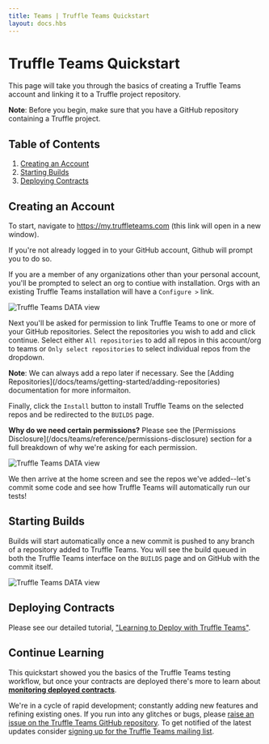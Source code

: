 ```yaml
---
title: Teams | Truffle Teams Quickstart
layout: docs.hbs
---
```

# Truffle Teams Quickstart

This page will take you through the basics of creating a Truffle Teams account and linking it to a Truffle project repository.

<p class="alert alert-info">
<strong>Note</strong>: Before you begin, make sure that you have a GitHub repository containing a Truffle project.
</p>

## Table of Contents

1. [Creating an Account](#creating-an-account)
1. [Starting Builds](#starting-builds)
1. [Deploying Contracts](#deploying-contracts)

## Creating an Account

To start, navigate to <a href="https://my.truffleteams.com" target="_blank">https://my.truffleteams.com</a> (this link will open in a new window).

If you're not already logged in to your GitHub account, Github will prompt you to do so.

If you are a member of any organizations other than your personal account, you'll be prompted to select an org to contiue with installation. Orgs with an existing Truffle Teams installation will have a `Configure >` link.

![Truffle Teams DATA view](/img/docs/teams/install-01.png)

Next you'll be asked for permission to link Truffle Teams to one or more of your GitHub repositories. Select the repositories you wish to add and click continue. Select either `All repositories` to add all repos in this account/org to teams or `Only select repositories` to select individual repos from the dropdown.

<p class="alert alert-info">
<strong>Note</strong>: We can always add a repo later if necessary. See the [Adding Repositories](/docs/teams/getting-started/adding-repositories) documentation for more informaiton.
</p>

Finally, click the `Install` button to install Truffle Teams on the selected repos and be redirected to the `BUILDS` page.

<p class="alert alert-warning">
<strong>Why do we need certain permissions?</strong> Please see the [Permissions Disclosure](/docs/teams/reference/permissions-disclosure) section for a full breakdown of why we're asking for each permission.
</p>

![Truffle Teams DATA view](/img/docs/teams/install-02.png)

We then arrive at the home screen and see the repos we've added--let's commit some code and see how Truffle Teams will automatically run our tests!

## Starting Builds

Builds will start automatically once a new commit is pushed to any branch of a repository added to Truffle Teams. You will see the build queued in both the Truffle Teams interface on the `BUILDS` page and on GitHub with the commit itself.

![Truffle Teams DATA view](/img/docs/teams/starting-builds-comp.png)

## Deploying Contracts

Please see our detailed tutorial, ["Learning to Deploy with Truffle Teams"](https://www.trufflesuite.com/tutorials/learn-how-to-deploy-with-truffle-teams).

## Continue Learning

This quickstart showed you the basics of the Truffle Teams testing workflow, but once your contracts are deployed there's more to learn about **[monitoring deployed contracts](/docs/teams/contracts/contract-monitoring)**.

We're in a cycle of rapid development; constantly adding new features and refining existing ones. If you run into any glitches or bugs, please [raise an issue on the Truffle Teams GitHub repository](https://github.com/trufflesuite/truffle-teams/issues). To get notified of the latest updates consider [signing up for the Truffle Teams mailing list](https://share.hsforms.com/1OaTglVhGTdWk7spR6nE_AA34pbp).
